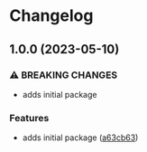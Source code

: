 # Changelog

## 1.0.0 (2023-05-10)


### ⚠ BREAKING CHANGES

* adds initial package

### Features

* adds initial package ([a63cb63](https://github.com/niquerio/npm-release-demo/commit/a63cb63ddfbf95342b623f5a5003fffc2635c6e4))

